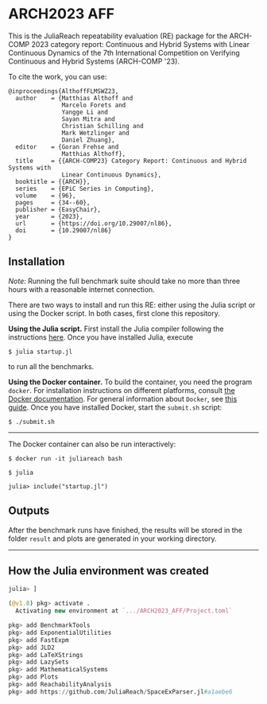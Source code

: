 # ARCH2023 AFF

This is the JuliaReach repeatability evaluation (RE) package for the ARCH-COMP
2023 category report: Continuous and Hybrid Systems with Linear Continuous
Dynamics of the 7th International Competition on Verifying Continuous and Hybrid
Systems (ARCH-COMP '23).

To cite the work, you can use:

```
@inproceedings{AlthoffFLMSWZ23,
  author    = {Matthias Althoff and
               Marcelo Forets and
               Yangge Li and
               Sayan Mitra and
               Christian Schilling and
               Mark Wetzlinger and
               Daniel Zhuang},
  editor    = {Goran Frehse and
               Matthias Althoff},
  title     = {{ARCH-COMP23} Category Report: Continuous and Hybrid Systems with
               Linear Continuous Dynamics},
  booktitle = {{ARCH}},
  series    = {EPiC Series in Computing},
  volume    = {96},
  pages     = {34--60},
  publisher = {EasyChair},
  year      = {2023},
  url       = {https://doi.org/10.29007/nl86},
  doi       = {10.29007/nl86}
}
```

## Installation

*Note:* Running the full benchmark suite should take no more than three hours
with a reasonable internet connection.

There are two ways to install and run this RE: either using the Julia script or
using the Docker script.
In both cases, first clone this repository.


**Using the Julia script.**
First install the Julia compiler following the instructions
[here](http://julialang.org/downloads).
Once you have installed Julia, execute

```shell
$ julia startup.jl
```

to run all the benchmarks.


**Using the Docker container.**
To build the container, you need the program `docker`.
For installation instructions on different platforms, consult
[the Docker documentation](https://docs.docker.com/install/).
For general information about `Docker`, see
[this guide](https://docs.docker.com/get-started/).
Once you have installed Docker, start the `submit.sh` script:

```shell
$ ./submit.sh
```

---

The Docker container can also be run interactively:

```shell
$ docker run -it juliareach bash

$ julia

julia> include("startup.jl")
```

## Outputs

After the benchmark runs have finished, the results will be stored in the folder
`result` and plots are generated in your working directory.

---

## How the Julia environment was created

```julia
julia> ]

(@v1.8) pkg> activate .
  Activating new environment at `.../ARCH2023_AFF/Project.toml`

pkg> add BenchmarkTools
pkg> add ExponentialUtilities
pkg> add FastExpm
pkg> add JLD2
pkg> add LaTeXStrings
pkg> add LazySets
pkg> add MathematicalSystems
pkg> add Plots
pkg> add ReachabilityAnalysis
pkg> add https://github.com/JuliaReach/SpaceExParser.jl#a1aebe6
```
